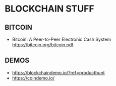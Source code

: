 # BLOCKCHAIN STUFF

## BITCOIN
- Bitcoin: A Peer-to-Peer Electronic Cash System https://bitcoin.org/bitcoin.pdf

## DEMOS
- https://blockchaindemo.io/?ref=producthunt
- https://coindemo.io/

